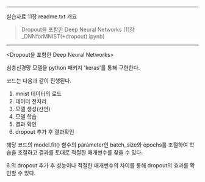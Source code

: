 ---------------------------------------------------------------------------------

실습자료 11장 readme.txt 개요

> Dropout을 포함한 Deep Neural Networks (11장_DNNforMNIST(+dropout).ipynb)

---------------------------------------------------------------------------------



<Dropout을 포함한 Deep Neural Networks>


심층신경망 모델을 python 패키지 'keras'를 통해 구현한다.

코드는 다음과 같이 진행된다.

1. mnist 데이터의 로드
2. 데이터 전처리
3. 모델 생성(선언)
4. 모델 학습
5. 결과 확인
6. dropout 추가 후 결과확인

해당 코드의 model.fit() 함수의 parameter인 batch_size와 epochs를 조절하여 학습을 조절하고 결과를 토대로 적절한 매개변수를 찾을 수 있다.

6.의 dropout 추가 후 성능이나 적절한 매개변수의 차이를 통해 dropout의 효과를 확인할 수 있다.

